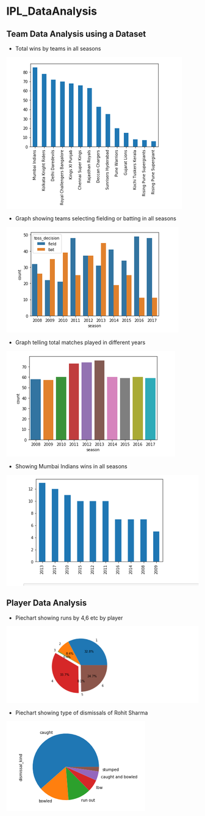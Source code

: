 # IPL_DataAnalysis

## Team Data Analysis using a Dataset

* Total wins by teams in all seasons

![](images/winsbyteams.png)


* Graph showing teams selecting fielding or batting in all seasons

![](images/toss.png)



* Graph telling total matches played in different years

![](images/matches.png)



* Showing Mumbai Indians wins in all seasons 

![](images/MIwins.png)


## Player Data Analysis

* Piechart showing runs by 4,6 etc by player 

![](images/explode2.png)



* Piechart showing type of dismissals of Rohit Sharma

![](images/dismissals.png)
